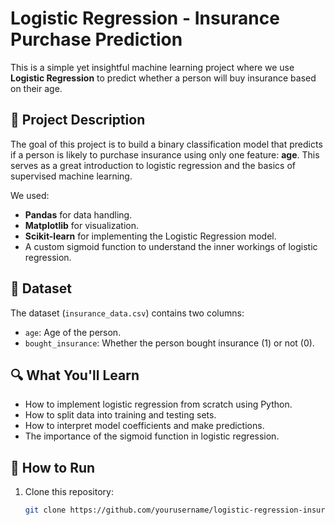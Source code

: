 # Logistic Regression - Insurance Purchase Prediction

This is a simple yet insightful machine learning project where we use **Logistic Regression** to predict whether a person will buy insurance based on their age.

## 📝 Project Description

The goal of this project is to build a binary classification model that predicts if a person is likely to purchase insurance using only one feature: **age**. This serves as a great introduction to logistic regression and the basics of supervised machine learning.

We used:
- **Pandas** for data handling.
- **Matplotlib** for visualization.
- **Scikit-learn** for implementing the Logistic Regression model.
- A custom sigmoid function to understand the inner workings of logistic regression.

## 🧾 Dataset

The dataset (`insurance_data.csv`) contains two columns:
- `age`: Age of the person.
- `bought_insurance`: Whether the person bought insurance (1) or not (0).

## 🔍 What You'll Learn

- How to implement logistic regression from scratch using Python.
- How to split data into training and testing sets.
- How to interpret model coefficients and make predictions.
- The importance of the sigmoid function in logistic regression.

## 🚀 How to Run

1. Clone this repository:
   ```bash
   git clone https://github.com/yourusername/logistic-regression-insurance.git 
